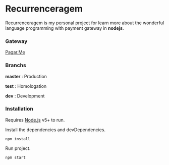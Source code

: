 # Recurrenceragem

Recurrenceragem is my personal project for learn more about the wonderful language programming with payment gateway in **nodejs**.

### Gateway

[Pagar.Me](https://docs.pagar.me/reference)

### Branchs

**master** : Production

**test** : Homologation

**dev** : Development

### Installation

Requires [Node.js](https://nodejs.org/) v5+ to run.

Install the dependencies and devDependencies.
```
npm install
```

Run project.

```
npm start
```
